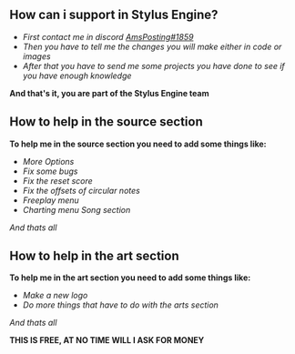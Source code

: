 ## How can i support in Stylus Engine?

- *First contact me in discord [AmsPosting#1859]()*
- *Then you have to tell me the changes you will make either in code or images*
- *After that you have to send me some projects you have done to see if you have enough knowledge*

**And that's it, you are part of the Stylus Engine team**

## How to help in the source section

**To help me in the source section you need to add some things like:**

- *More Options*
- *Fix some bugs*
- *Fix the reset score*
- *Fix the offsets of circular notes*
- *Freeplay menu*
- *Charting menu Song section*

*And thats all*

## How to help in the art section

**To help me in the art section you need to add some things like:**

- *Make a new logo*
- *Do more things that have to do with the arts section*

*And thats all*

**THIS IS FREE, AT NO TIME WILL I ASK FOR MONEY**
